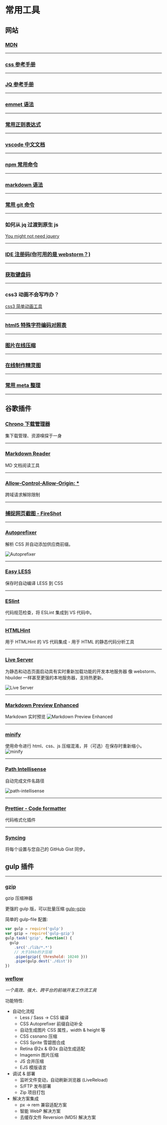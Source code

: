 # 常用工具

## 网站

### <a href="https://developer.mozilla.org/zh-CN/" target="_blank">MDN</a>

---

### <a href="http://css.doyoe.com/" target="_blank">css 参考手册</a>

---

### <a href="http://hemin.cn/jq/" target="_blank">JQ 参考手册</a>

---

### <a href="https://github.com/paddingme/Learning-HTML-CSS/issues/17" target="_blank">emmet 语法</a>

---

### <a href="http://www.cnblogs.com/zxin/archive/2013/01/26/2877765.html" target="_blank">常用正则表达式</a>

---

### <a href="https://jeasonstudio.gitbooks.io/vscode-cn-doc/content/md/%E6%89%A9%E5%B1%95/%E6%A6%82%E8%BF%B0.html" target="_blank">vscode 中文文档</a>

---

### <a href="http://www.cnblogs.com/PeunZhang/p/5553574.html" target="_blank">npm 常用命令</a>

---

### <a href="https://shd101wyy.github.io/markdown-preview-enhanced/#/zh-cn/markdown-basics" target="_blank">markdown 语法</a>

---

### <a href="http://www.ruanyifeng.com/blog/2015/12/git-cheat-sheet.html" target="_blank">常用 git 命令</a>

---

### 如何从 jq 过渡到原生 js

<a href="http://youmightnotneedjquery.com/#trigger_custom" target="_blank">You might not need jquery</a>

---

### <a href="http://idea.lanyus.com/" target="_blank">IDE 注册码(你可用的是 webstorm？)</a>

---

### <a href="http://keycode.info/" target="_blank">获取键盘码</a>

---

### css3 动画不会写咋办？

<a href="https://www.w3cways.com/css3-animation-tool" target="_blank">css3 简单动画工具</a>

---

### <a href="http://www.jb51.net/onlineread/htmlchar.htm" target="_blank">html5 特殊字符编码对照表</a>

---

### <a href="https://tinypng.com/" target="_blank">图片在线压缩</a>

---

### <a href="https://spritegen.website-performance.org/" target="_blank">在线制作精灵图</a>

---

### <a href="https://segmentfault.com/a/1190000002407912" target="_blank">常用 meta 整理</a>

---

## 谷歌插件

### <a href="https://chrome.google.com/webstore/detail/chrono-download-manager/mciiogijehkdemklbdcbfkefimifhecn" target="_blank">Chrono 下载管理器</a>

集下载管理、资源嗅探于一身

---

### <a href="https://chrome.google.com/webstore/detail/markdown-reader/gpoigdifkoadgajcincpilkjmejcaanc" target="_blank">Markdown Reader</a>

MD 文档阅读工具

---

### <a href="https://chrome.google.com/webstore/detail/allow-control-allow-origi/nlfbmbojpeacfghkpbjhddihlkkiljbi" target="_blank">Allow-Control-Allow-Origin: \*</a>

跨域请求解除限制

---

### <a href="https://chrome.google.com/webstore/detail/take-webpage-screenshots/mcbpblocgmgfnpjjppndjkmgjaogfceg" target="_blank">捕捉网页截图 - FireShot</a>

---

### <a href="https://marketplace.visualstudio.com/items?itemName=mrmlnc.vscode-autoprefixer" target="_blank">Autoprefixer</a>

解析 CSS 并自动添加供应商前缀。

![Autoprefixer](./img/autoprefixer.gif)

---

### <a href="https://marketplace.visualstudio.com/items?itemName=mrcrowl.easy-less" target="_blank">Easy LESS</a>

保存时自动编译 LESS 到 CSS

---

### <a href="https://marketplace.visualstudio.com/items?itemName=dbaeumer.vscode-eslint" target="_blank">ESlint</a>

代码规范检查，将 ESLint 集成到 VS 代码中。

---

### <a href="https://marketplace.visualstudio.com/items?itemName=mkaufman.HTMLHint" target="_blank">HTMLHint</a>

用于 HTMLHint 的 VS 代码集成 - 用于 HTML 的静态代码分析工具

---

### <a href="https://marketplace.visualstudio.com/items?itemName=ritwickdey.LiveServer" target="_blank">Live Server</a>

为静态和动态页面启动具有实时重新加载功能的开发本地服务器
像 webstorm、hbuilder 一样甚至更强的本地服务器，支持热更新。

![Live Server](./img/live-server.gif)

---

### <a href="https://marketplace.visualstudio.com/items?itemName=shd101wyy.markdown-preview-enhanced" target="_blank">Markdown Preview Enhanced</a>

Markdown 实时预览
![Markdown Preview Enhanced](./img/Markdown-preview-enhanced.png)

---

### <a href="https://marketplace.visualstudio.com/items?itemName=HookyQR.minify" target="_blank">minify</a>

使用命令进行 html、css、js 压缩混淆，并（可选）在保存时重新缩小。
![minify](./img/minify.gif)

---

### <a href="https://marketplace.visualstudio.com/items?itemName=christian-kohler.path-intellisense" target="_blank">Path Intellisense</a>

自动完成文件名路径

![path-intellisense](./img/path-intellisense.gif)

---

### <a href="https://marketplace.visualstudio.com/items?itemName=esbenp.prettier-vscode" target="_blank">Prettier - Code formatter</a>

代码格式化插件

---

### <a href="https://marketplace.visualstudio.com/items?itemName=nonoroazoro.syncing" target="_blank">Syncing</a>

将每个设置与您自己的 GitHub Gist 同步。

## gulp 插件

---

### <a href="http://www.softpedia.com/get/Compression-tools/WinGZip.shtml/" target="_blank">gzip</a>

gzip 压缩神器

更强的 gulp 版，可以批量压缩
[gulp-gzip](https://www.npmjs.com/package/gulp-gzip)

简单的 gulp-file 配置:

```js
var gulp = require('gulp')
var gzip = require('gulp-gzip')
gulp.task('gzip', function() {
  gulp
    .src('./lib/*.*')
    // 大于10kb的才压缩
    .pipe(gzip({ threshold: 10240 }))
    .pipe(gulp.dest('./dist'))
})
```

### <a href="https://weflow.io/" target="_blank">weflow</a>

_一个高效、强大、跨平台的前端开发工作流工具_

功能特性:

- 自动化流程
  - Less / Sass -> CSS 编译
  - CSS Autoprefixer 前缀自动补全
  - 自动生成图片 CSS 属性，width & height 等
  - CSS cssnano 压缩
  - CSS Sprite 雪碧图合成
  - Retina @2x & @3x 自动生成适配
  - Imagemin 图片压缩
  - JS 合并压缩
  - EJS 模版语言
- 调试 & 部署
  - 监听文件变动，自动刷新浏览器 (LiveReload)
  - S/FTP 发布部署
  - Zip 项目打包
- 解决方案集成
  - px -> rem 兼容适配方案
  - 智能 WebP 解决方案
  - 去缓存文件 Reversion (MD5) 解决方案

